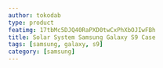 ```yaml
---
author: tokodab
type: product
featimg: 17tbMc5DJQ40RaPXD0twCxPhXbOJIwFBh
title: Solar System Samsung Galaxy S9 Case
tags: [samsung, galaxy, s9]
category: [samsung]
---
```

